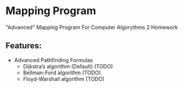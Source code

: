 # Mapping Program
"Advanced" Mapping Program For Computer Algorythms 2 Homework

## Features:
- Advanced Pathfinding Formulas
  - Dijkstra’s algorithm (Default) (TODO)
  - Bellman-Ford algorithm (TODO)
  - Floyd-Warshall algorithm (TODO)
